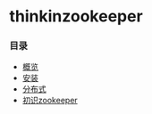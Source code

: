 # thinkinzookeeper

### 目录
* [概览](概览.md)
* [安装](安装.md)
* [分布式](分布式.md)
* [初识zookeeper](初识zookeeper.md)